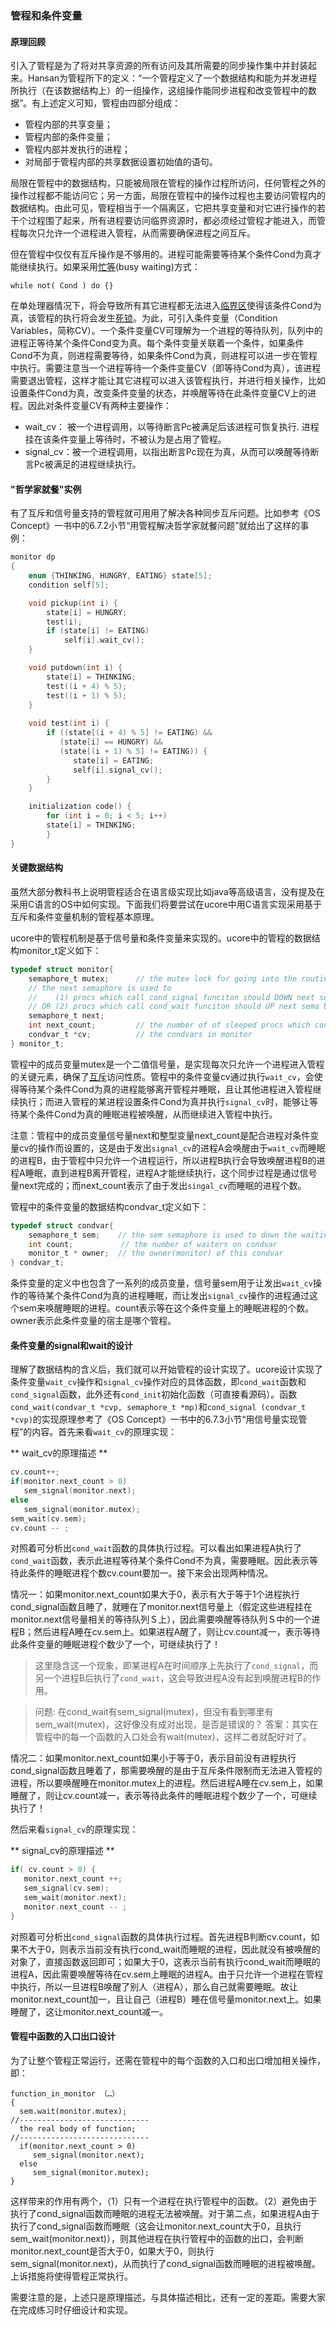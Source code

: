 ### 管程和条件变量 

#### 原理回顾
引入了管程是为了将对共享资源的所有访问及其所需要的同步操作集中并封装起来。Hansan为管程所下的定义：“一个管程定义了一个数据结构和能为并发进程所执行（在该数据结构上）的一组操作，这组操作能同步进程和改变管程中的数据”。有上述定义可知，管程由四部分组成：

* 管程内部的共享变量；
* 管程内部的条件变量；
* 管程内部并发执行的进程；
* 对局部于管程内部的共享数据设置初始值的语句。

局限在管程中的数据结构，只能被局限在管程的操作过程所访问，任何管程之外的操作过程都不能访问它；另一方面，局限在管程中的操作过程也主要访问管程内的数据结构。由此可见，管程相当于一个隔离区，它把共享变量和对它进行操作的若干个过程围了起来，所有进程要访问临界资源时，都必须经过管程才能进入，而管程每次只允许一个进程进入管程，从而需要确保进程之间互斥。

但在管程中仅仅有互斥操作是不够用的。进程可能需要等待某个条件Cond为真才能继续执行。如果采用[忙等](http://zh.wikipedia.org/w/index.php?title=%E5%BF%99%E7%AD%89%E5%BE%85&action=edit&redlink=1 "忙等待（页面不存在）")(busy
waiting)方式：

```
while not( Cond ) do {}
```

在单处理器情况下，将会导致所有其它进程都无法进入[临界区](http://zh.wikipedia.org/wiki/%E4%B8%B4%E7%95%8C%E5%8C%BA "临界区")使得该条件Cond为真，该管程的执行将会发生[死锁](http://zh.wikipedia.org/wiki/%E6%AD%BB%E9%94%81 "死锁")。为此，可引入条件变量（Condition
Variables，简称CV）。一个条件变量CV可理解为一个进程的等待队列，队列中的进程正等待某个条件Cond变为真。每个条件变量关联着一个条件，如果条件Cond不为真，则进程需要等待，如果条件Cond为真，则进程可以进一步在管程中执行。需要注意当一个进程等待一个条件变量CV（即等待Cond为真），该进程需要退出管程，这样才能让其它进程可以进入该管程执行，并进行相关操作，比如设置条件Cond为真，改变条件变量的状态，并唤醒等待在此条件变量CV上的进程。因此对条件变量CV有两种主要操作：

* wait\_cv： 被一个进程调用，以等待断言Pc被满足后该进程可恢复执行.
进程挂在该条件变量上等待时，不被认为是占用了管程。
* signal\_cv：被一个进程调用，以指出断言Pc现在为真，从而可以唤醒等待断言Pc被满足的进程继续执行。

#### "哲学家就餐"实例
有了互斥和信号量支持的管程就可用用了解决各种同步互斥问题。比如参考《OS
Concept》一书中的6.7.2小节“用管程解决哲学家就餐问题”就给出了这样的事例：
```c
monitor dp
{
	enum {THINKING, HUNGRY, EATING} state[5];
	condition self[5];

	void pickup(int i) {
		state[i] = HUNGRY;
		test(i);
		if (state[i] != EATING)
			self[i].wait_cv();
	}

	void putdown(int i) {
		state[i] = THINKING;
		test((i + 4) % 5);
		test((i + 1) % 5);
	}
	
	void test(int i) {
		if ((state[(i + 4) % 5] != EATING) &&
		   (state[i] == HUNGRY) &&
		   (state[(i + 1) % 5] != EATING)) {
			  state[i] = EATING;
			  self[i].signal_cv();
        }
    }

	initialization code() {
		for (int i = 0; i < 5; i++)
		state[i] = THINKING;
		}
}
```

#### 关键数据结构
虽然大部分教科书上说明管程适合在语言级实现比如java等高级语言，没有提及在采用C语言的OS中如何实现。下面我们将要尝试在ucore中用C语言实现采用基于互斥和条件变量机制的管程基本原理。

ucore中的管程机制是基于信号量和条件变量来实现的。ucore中的管程的数据结构monitor\_t定义如下：

```c
typedef struct monitor{
    semaphore_t mutex;      // the mutex lock for going into the routines in monitor, should be initialized to 1
    // the next semaphore is used to 
    //    (1) procs which call cond_signal funciton should DOWN next sema after UP cv.sema
    // OR (2) procs which call cond_wait funciton should UP next sema before DOWN cv.sema
    semaphore_t next;        
    int next_count;         // the number of of sleeped procs which cond_signal funciton
    condvar_t *cv;          // the condvars in monitor
} monitor_t;
```

管程中的成员变量mutex是一个二值信号量，是实现每次只允许一个进程进入管程的关键元素，确保了[互斥](http://zh.wikipedia.org/wiki/%E4%BA%92%E6%96%A5 "互斥")访问性质。管程中的条件变量cv通过执行`wait_cv`，会使得等待某个条件Cond为真的进程能够离开管程并睡眠，且让其他进程进入管程继续执行；而进入管程的某进程设置条件Cond为真并执行`signal_cv`时，能够让等待某个条件Cond为真的睡眠进程被唤醒，从而继续进入管程中执行。

注意：管程中的成员变量信号量next和整型变量next\_count是配合进程对条件变量cv的操作而设置的，这是由于发出`signal_cv`的进程A会唤醒由于`wait_cv`而睡眠的进程B，由于管程中只允许一个进程运行，所以进程B执行会导致唤醒进程B的进程A睡眠，直到进程B离开管程，进程A才能继续执行，这个同步过程是通过信号量next完成的；而next\_count表示了由于发出`singal_cv`而睡眠的进程个数。

管程中的条件变量的数据结构condvar\_t定义如下：

```c
typedef struct condvar{
    semaphore_t sem; 	// the sem semaphore is used to down the waiting proc, and the signaling proc should up the waiting proc
    int count;       　	// the number of waiters on condvar
    monitor_t * owner; 	// the owner(monitor) of this condvar
} condvar_t;
```

条件变量的定义中也包含了一系列的成员变量，信号量sem用于让发出`wait_cv`操作的等待某个条件Cond为真的进程睡眠，而让发出`signal_cv`操作的进程通过这个sem来唤醒睡眠的进程。count表示等在这个条件变量上的睡眠进程的个数。owner表示此条件变量的宿主是哪个管程。


#### 条件变量的signal和wait的设计
理解了数据结构的含义后，我们就可以开始管程的设计实现了。ucore设计实现了条件变量`wait_cv`操作和`signal_cv`操作对应的具体函数，即`cond_wait`函数和`cond_signal`函数，此外还有`cond_init`初始化函数（可直接看源码）。函数`cond_wait(condvar_t *cvp, semaphore_t *mp)`和`cond_signal (condvar_t *cvp)`的实现原理参考了《OS Concept》一书中的6.7.3小节“用信号量实现管程”的内容。首先来看`wait_cv`的原理实现：

** wait_cv的原理描述 **

```c
cv.count++;
if(monitor.next_count > 0)
   sem_signal(monitor.next);
else
   sem_signal(monitor.mutex);
sem_wait(cv.sem);
cv.count -- ;
```


对照着可分析出`cond_wait`函数的具体执行过程。可以看出如果进程A执行了`cond_wait`函数，表示此进程等待某个条件Cond不为真，需要睡眠。因此表示等待此条件的睡眠进程个数cv.count要加一。接下来会出现两种情况。

情况一：如果monitor.next\_count如果大于0，表示有大于等于1个进程执行cond\_signal函数且睡了，就睡在了monitor.next信号量上（假定这些进程挂在monitor.next信号量相关的等待队列Ｓ上），因此需要唤醒等待队列Ｓ中的一个进程B；然后进程A睡在cv.sem上。如果进程A醒了，则让cv.count减一，表示等待此条件变量的睡眠进程个数少了一个，可继续执行了！

> 这里隐含这一个现象，即某进程A在时间顺序上先执行了`cond_signal`，而另一个进程B后执行了`cond_wait`，这会导致进程A没有起到唤醒进程B的作用。

> 问题: 在cond\_wait有sem\_signal(mutex)，但没有看到哪里有sem\_wait(mutex)，这好像没有成对出现，是否是错误的？
> 答案：其实在管程中的每一个函数的入口处会有wait(mutex)，这样二者就配好对了。

情况二：如果monitor.next\_count如果小于等于0，表示目前没有进程执行cond\_signal函数且睡着了，那需要唤醒的是由于互斥条件限制而无法进入管程的进程，所以要唤醒睡在monitor.mutex上的进程。然后进程A睡在cv.sem上，如果睡醒了，则让cv.count减一，表示等待此条件的睡眠进程个数少了一个，可继续执行了！

然后来看`signal_cv`的原理实现：

** signal_cv的原理描述 **

```c
if( cv.count > 0) {
   monitor.next_count ++;
   sem_signal(cv.sem);
   sem_wait(monitor.next);
   monitor.next_count -- ;
}
```

对照着可分析出`cond_signal`函数的具体执行过程。首先进程B判断cv.count，如果不大于0，则表示当前没有执行cond\_wait而睡眠的进程，因此就没有被唤醒的对象了，直接函数返回即可；如果大于0，这表示当前有执行cond\_wait而睡眠的进程A，因此需要唤醒等待在cv.sem上睡眠的进程A。由于只允许一个进程在管程中执行，所以一旦进程B唤醒了别人（进程A），那么自己就需要睡眠。故让monitor.next\_count加一，且让自己（进程B）睡在信号量monitor.next上。如果睡醒了，这让monitor.next\_count减一。


#### 管程中函数的入口出口设计
为了让整个管程正常运行，还需在管程中的每个函数的入口和出口增加相关操作，即：

```
function_in_monitor （…）
{
  sem.wait(monitor.mutex);
//-----------------------------
  the real body of function;
//-----------------------------
  if(monitor.next_count > 0)
     sem_signal(monitor.next);
  else
     sem_signal(monitor.mutex);
} 
```

这样带来的作用有两个，（1）只有一个进程在执行管程中的函数。（2）避免由于执行了cond\_signal函数而睡眠的进程无法被唤醒。对于第二点，如果进程A由于执行了cond\_signal函数而睡眠（这会让monitor.next\_count大于0，且执行sem\_wait(monitor.next)），则其他进程在执行管程中的函数的出口，会判断monitor.next\_count是否大于0，如果大于0，则执行sem\_signal(monitor.next)，从而执行了cond\_signal函数而睡眠的进程被唤醒。上诉措施将使得管程正常执行。

需要注意的是，上述只是原理描述，与具体描述相比，还有一定的差距。需要大家在完成练习时仔细设计和实现。
